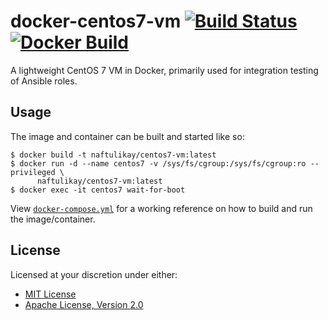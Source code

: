# docker-centos7-vm [![Build Status][travis.svg]][travis] [![Docker Build][docker.svg]][docker]

A lightweight CentOS 7 VM in Docker, primarily used for integration testing of Ansible roles.

## Usage

The image and container can be built and started like so:

```
$ docker build -t naftulikay/centos7-vm:latest
$ docker run -d --name centos7 -v /sys/fs/cgroup:/sys/fs/cgroup:ro --privileged \
      naftulikay/centos7-vm:latest
$ docker exec -it centos7 wait-for-boot
```

View [`docker-compose.yml`](./docker-compose.yml) for a working reference on how to build and run the image/container.

## License

Licensed at your discretion under either:

 - [MIT License](./LICENSE-MIT)
 - [Apache License, Version 2.0](./LICENSE-APACHE)

 [docker]: https://hub.docker.com/r/naftulikay/centos7-vm/
 [docker.svg]: https://img.shields.io/docker/automated/naftulikay/centos7-vm.svg?maxAge=2592001
 [travis]: https://travis-ci.org/naftulikay/docker-centos7-vm
 [travis.svg]: https://travis-ci.org/naftulikay/docker-centos7-vm.svg?branch=master
